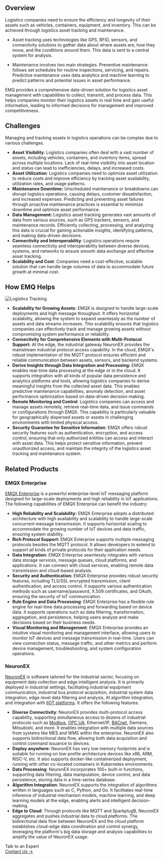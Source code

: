 ## Overview

Logistics companies need to ensure the efficiency and longevity of their assets such as vehicles, containers, equipment, and inventory. This can be achieved through logistics asset tracking and maintenance.

- Asset tracking uses technologies like GPS, RFID, sensors, and connectivity solutions to gather data about where assets are, how they move, and the conditions around them. This data is sent to a central system for analysis.

- Maintenance involves two main strategies. Preventive maintenance follows set schedules for routine inspections, servicing, and repairs. Predictive maintenance uses data analytics and machine learning to predict patterns and potential issues in asset performance.

EMQ provides a comprehensive data-driven solution for logistics asset management with capabilities to collect, transmit, and process data. This helps companies monitor their logistics assets in real time and gain useful information, leading to informed decisions for management and improved competitiveness.

## Challenges

Managing and tracking assets in logistics operations can be complex due to various challenges. 

- **Asset Visibility**: Logistics companies often deal with a vast number of assets, including vehicles, containers, and inventory items, spread across multiple locations. Lack of real-time visibility into asset location and status can lead to inefficiencies, delays, and increased costs.
- **Asset Utilization**: Logistics companies need to optimize asset utilization to reduce costs and improve efficiency by tracking asset availability, utilization rates, and usage patterns.
- **Maintenance Downtime:** Unscheduled maintenance or breakdowns can disrupt logistics operations, causing delays, customer dissatisfaction, and increased expenses. Predicting and preventing asset failures through proactive maintenance practices is essential to minimize downtime and optimize asset performance.
- **Data Management:** Logistics asset tracking generates vast amounts of data from various sources, such as GPS trackers, sensors, and maintenance records. Efficiently collecting, processing, and analyzing this data is crucial for gaining actionable insights, identifying patterns, and making data-driven decisions.
- **Connectivity and Interoperability**: Logistics operations require seamless connectivity and interoperability between diverse devices, systems, and networks to ensure smooth data exchange and effective asset tracking.
- **Scalability and Cost**: Companies need a cost-effective, scalable solution that can handle large volumes of data to accommodate future growth at minimal cost.

## How EMQ Helps

![Logistics Tracking](https://assets.emqx.com/images/16b51aa7abf21e8cd71ef268dce2e354.png)

- **Scalability for Growing Assets**: EMQX is designed to handle large-scale deployments and high message throughput. It offers horizontal scalability, allowing the system to expand seamlessly as the number of assets and data streams increases. This scalability ensures that logistics companies can effectively track and manage growing assets without compromising system performance or reliability.
- **Connectivity for Comprehensive Elements with Multi-Protocol Support:** At the edge, the industrial gateway NeuronEX provides the mainstream industrial protocol access capability. In the cloud, EMQX's robust implementation of the MQTT protocol ensures efficient and reliable communication between assets, sensors, and backend systems.
- **Derive Insights through Data Integration and Processing:** EMQX enables real-time data processing at the edge or in the cloud. It supports integration with all kinds of popular data persistence and analytics platforms and tools, allowing logistics companies to derive meaningful insights from the collected asset data. This enables predictive maintenance capabilities, anomaly detection, and asset performance optimization based on data-driven decision-making.
- **Remote Monitoring and Control**: Logistics companies can access and manage assets remotely, retrieve real-time data, and issue commands or configurations through EMQX. This capability is particularly valuable for geographically dispersed assets or assets in challenging environments with limited physical access. 
- **Security Guarantee for Sensitive Information**: EMQX offers robust security features such as authentication, encryption, and access control, ensuring that only authorized entities can access and interact with asset data. This helps protect sensitive information, prevent unauthorized access, and maintain the integrity of the logistics asset tracking and maintenance system.

## Related Products

### EMQX Enterprise

[EMQX Enterprise](https://www.emqx.com/en/products/emqx) is a powerful enterprise-level IoT messaging platform designed for large-scale deployments and high reliability in IoT applications. The following capabilities of EMQX Enterprise can benefit the industry:

- **High Reliability and Scalability:** EMQX Enterprise adopts a distributed architecture with high availability and scalability to handle large-scale concurrent message transmission. It supports horizontal scaling to accommodate the growing number of IoT devices and data traffic, ensuring system stability.
- **Rich Protocol Support:** EMQX Enterprise supports multiple messaging protocols besides the MQTT protocol. It allows developers to extend to support all kinds of private protocols for their application needs.
- **Data Integration:** EMQX Enterprise seamlessly integrates with various data storage services, message queues, cloud platforms, and applications. It can connect with cloud services, enabling remote data transmission and cloud-based analysis.
- **Security and Authentication:** EMQX Enterprise provides robust security features, including TLS/SSL encrypted transmission, client authentication, and access control. It supports various authentication methods such as username/password, X.509 certificates, and OAuth, ensuring the security of IoT communication.
- **Rule Engine and Data Processing**: EMQX Enterprise has a flexible rule engine for real-time data processing and forwarding based on device data. It supports operations such as data filtering, transformation, aggregation, and persistence, helping users analyze and make decisions based on their business needs.
- **Visual Monitoring and Management**: EMQX Enterprise provides an intuitive visual monitoring and management interface, allowing users to monitor IoT devices and message transmission in real-time. Users can view connection status, message traffic, and other metrics and perform device management, troubleshooting, and system configuration operations.

### NeuronEX

[NeuronEX](https://www.emqx.com/en/products/neuronex) is software tailored for the industrial sector, focusing on equipment data collection and edge intelligent analysis. It is primarily deployed in industrial settings, facilitating industrial equipment communication, industrial bus protocol acquisition, industrial system data integration, edge-level data filtering and analysis, AI algorithm integration, and integration with [IIOT platforms](https://www.emqx.com/en/blog/iiot-platform-key-components-and-5-notable-solutions). It offers the following features:

- **Diverse Connectivity**: NeuronEX provides multi-protocol access capability, supporting simultaneous access to dozens of industrial protocols such as [Modbus](https://www.emqx.com/en/blog/modbus-protocol-the-grandfather-of-iot-communication), [OPC UA](https://www.emqx.com/en/blog/opc-ua-protocol), Ethernet/IP, [BACnet](https://www.emqx.com/en/blog/bacnet-protocol-basic-concepts-structure-obejct-model-explained), Siemens, Mitsubishi, and more. It enables integration with multiple data sources from systems like MES and WMS within the enterprise. NeuronEX also supports bidirectional data flow, allowing both data acquisition and control command issuance to devices.
- **Deploy anywhere:** NeuronEX has very low memory footprints and is suitable for running on low-profile architecture devices like x86, ARM, RISC-V, etc. It also supports docker-like containerized deployment, running with other co-located containers in Kubernetes environments.
- **Data Processing**: NeuronEX incorporates 100+ built-in functions, supporting data filtering, data manipulation, device control, and data persistence, storing data in a time-series database.
- **Algorithm Integration**: NeuronEX supports the integration of algorithms written in languages such as C, Python, and Go. It facilitates real-time inference of industrial mechanism models, machine learning, and deep learning models at the edge, enabling alerts and intelligent decision-making.
- **Edge to Cloud**: Through protocols like MQTT and SparkplugB, NeuronEX aggregates and pushes industrial data to cloud platforms. The bidirectional data flow between NeuronEX and the cloud platform establishes cloud-edge data coordination and control synergy, leveraging the platform's big data storage and analysis capabilities to amplify the value of NeuronEX usage.



<section class="promotion">
    <div>
        Talk to an Expert
    </div>
    <a href="https://www.emqx.com/en/contact?product=solutions" class="button is-gradient px-5">Contact Us →</a>
</section>

